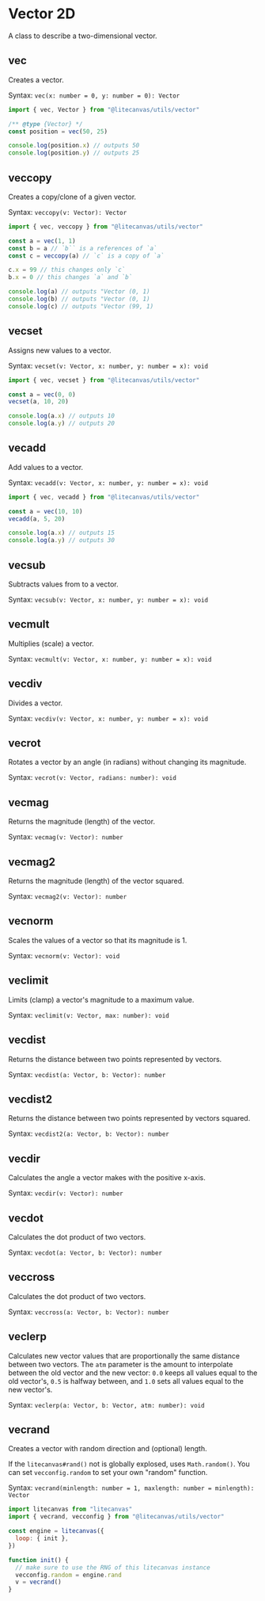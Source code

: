 # Vector 2D

A class to describe a two-dimensional vector.

## vec

Creates a vector.

Syntax: `vec(x: number = 0, y: number = 0): Vector`

```js
import { vec, Vector } from "@litecanvas/utils/vector"

/** @type {Vector} */
const position = vec(50, 25)

console.log(position.x) // outputs 50
console.log(position.y) // outputs 25
```

## veccopy

Creates a copy/clone of a given vector.

Syntax: `veccopy(v: Vector): Vector`

```js
import { vec, veccopy } from "@litecanvas/utils/vector"

const a = vec(1, 1)
const b = a // `b`` is a references of `a`
const c = veccopy(a) // `c` is a copy of `a`

c.x = 99 // this changes only `c`
b.x = 0 // this changes `a` and `b`

console.log(a) // outputs "Vector (0, 1)
console.log(b) // outputs "Vector (0, 1)
console.log(c) // outputs "Vector (99, 1)
```

## vecset

Assigns new values to a vector.

Syntax: `vecset(v: Vector, x: number, y: number = x): void`

```js
import { vec, vecset } from "@litecanvas/utils/vector"

const a = vec(0, 0)
vecset(a, 10, 20)

console.log(a.x) // outputs 10
console.log(a.y) // outputs 20
```

## vecadd

Add values to a vector.

Syntax: `vecadd(v: Vector, x: number, y: number = x): void`

```js
import { vec, vecadd } from "@litecanvas/utils/vector"

const a = vec(10, 10)
vecadd(a, 5, 20)

console.log(a.x) // outputs 15
console.log(a.y) // outputs 30
```

## vecsub

Subtracts values from to a vector.

Syntax: `vecsub(v: Vector, x: number, y: number = x): void`

## vecmult

Multiplies (scale) a vector.

Syntax: `vecmult(v: Vector, x: number, y: number = x): void`

## vecdiv

Divides a vector.

Syntax: `vecdiv(v: Vector, x: number, y: number = x): void`

## vecrot

Rotates a vector by an angle (in radians) without changing its magnitude.

Syntax: `vecrot(v: Vector, radians: number): void`

## vecmag

Returns the magnitude (length) of the vector.

Syntax: `vecmag(v: Vector): number`

## vecmag2

Returns the magnitude (length) of the vector squared.

Syntax: `vecmag2(v: Vector): number`

## vecnorm

Scales the values of a vector so that its magnitude is 1.

Syntax: `vecnorm(v: Vector): void`

## veclimit

Limits (clamp) a vector's magnitude to a maximum value.

Syntax: `veclimit(v: Vector, max: number): void`

## vecdist

Returns the distance between two points represented by vectors.

Syntax: `vecdist(a: Vector, b: Vector): number`

## vecdist2

Returns the distance between two points represented by vectors squared.

Syntax: `vecdist2(a: Vector, b: Vector): number`

## vecdir

Calculates the angle a vector makes with the positive x-axis.

Syntax: `vecdir(v: Vector): number`

## vecdot

Calculates the dot product of two vectors.

Syntax: `vecdot(a: Vector, b: Vector): number`

## veccross

Calculates the dot product of two vectors.

Syntax: `veccross(a: Vector, b: Vector): number`

## veclerp

Calculates new vector values that are proportionally the same distance between two vectors.
The `atm` parameter is the amount to interpolate between the old vector and the new vector:
`0.0` keeps all values equal to the old vector's, `0.5` is halfway between, and `1.0` sets all
values equal to the new vector's.

Syntax: `veclerp(a: Vector, b: Vector, atm: number): void`

## vecrand

Creates a vector with random direction and (optional) length.

If the `litecanvas#rand()` not is globally explosed, uses `Math.random()`.
You can set `vecconfig.random` to set your own "random" function.

Syntax: `vecrand(minlength: number = 1, maxlength: number = minlength): Vector`

```js
import litecanvas from "litecanvas"
import { vecrand, vecconfig } from "@litecanvas/utils/vector"

const engine = litecanvas({
  loop: { init },
})

function init() {
  // make sure to use the RNG of this litecanvas instance
  vecconfig.random = engine.rand
  v = vecrand()
}
```
